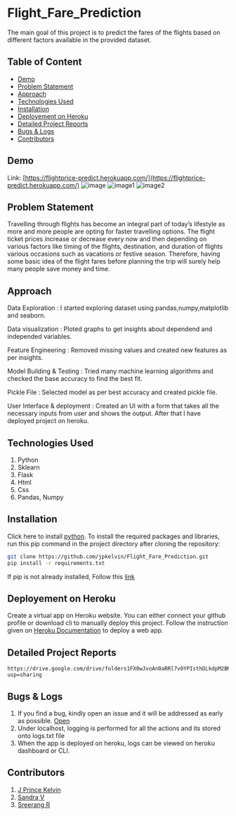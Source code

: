 # Flight_Fare_Prediction
The main goal of this project is to predict the fares of the flights based on different factors available in the provided dataset.

## Table of Content
  * [Demo](#demo)
  * [Problem Statement](#problem-statement)
  * [Approach](#approach)
  * [Technologies Used](#technologies-used)
  * [Installation](#installation)
  * [Deployement on Heroku](#deployement-on-heroku)
  * [Detailed Project Reports](#detailed-project-reports)
  * [Bugs & Logs](#bugs--logs)
  * [Contributors](#contributors)

## Demo
Link: [https://flightprice-predict.herokuapp.com/](https://flightprice-predict.herokuapp.com/)
![image](https://user-images.githubusercontent.com/63100086/135015307-22fb5e2b-9753-42ba-9716-23a6f145ec3c.png)
![image1](https://user-images.githubusercontent.com/63100086/135015834-6babff17-39aa-4516-8471-dfb5a3d82083.png)
![image2](https://user-images.githubusercontent.com/63100086/135015891-36209d42-586c-48ea-832a-8434d28eaab3.png)



## Problem Statement
Travelling through flights has become an integral part of today’s lifestyle as more and more people are opting for faster travelling options. The flight ticket prices increase or decrease every now and then depending on various factors like timing of the flights, destination, and duration of flights various occasions such as vacations or festive season. Therefore, having some basic idea of the flight fares before planning the trip will
surely help many people save money and time.

## Approach
Data Exploration : I started exploring dataset using pandas,numpy,matplotlib and seaborn.

Data visualization : Ploted graphs to get insights about dependend and independed variables.

Feature Engineering : Removed missing values and created new features as per insights.

Model Building & Testing : Tried many machine learning algorithms and checked the base accuracy to find the best fit.

Pickle File : Selected model as per best accuracy and created pickle file.

User Interface & deployment :  Created an UI with a form that takes all the necessary inputs from user and shows the output.
                          After that I have deployed project on heroku.
## Technologies Used
 
   1. Python 
   2. Sklearn
   3. Flask
   4. Html
   5. Css
   6. Pandas, Numpy 

## Installation
Click here to install [python](https://www.python.org/downloads/). To install the required packages and libraries, run this pip command in the project directory after cloning the repository:
```bash
git clone https://github.com/jpkelvin/Flight_Fare_Prediction.git
pip install -r requirements.txt
```
If pip is not already installed, Follow this [link](https://pip.pypa.io/en/stable/installation/)

## Deployement on Heroku
Create a virtual app on Heroku website. You can either connect your github profile or download cli to manually deploy this project.
Follow the instruction given on [Heroku Documentation](https://devcenter.heroku.com/articles/getting-started-with-python) to deploy a web app.


## Detailed Project Reports
 ```
 https://drive.google.com/drive/folders1FX0wJvoAn0aRRl7v0YPIsthDLkdpM2BM?usp=sharing
 ```

## Bugs & Logs

1. If you find a bug, kindly open an issue and it will be addressed as early as possible. [Open](https://github.com/jpkelvin/Flight_Fare_Prediction/issues)
2. Under localhost, logging is performed for all the actions and its stored onto logs.txt file
3. When the app is deployed on heroku, logs can be viewed on  heroku dashboard or CLI.

## Contributors
1. [J Prince Kelvin](https://github.com/jpkelvin)
2. [Sandra V](https://github.com/sandrasanu)
3. [Sreerang R](https://github.com/sreerang2014)

